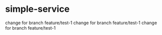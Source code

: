 # simple-service
change for branch feature/test-1
change for branch feature/test-1
change for branch feature/test-1
